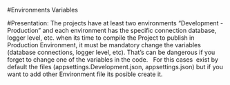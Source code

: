 #Environments Variables

#Presentation:
The projects have at least two environments “Development - Production” and each environment has the specific connection database, logger level, etc. 
when its time to compile the Project to publish in Production Environment, it must be mandatory change the variables (database connections, logger level, etc). That’s can be dangerous if you forget to change one of the variables in the code.
 
For this cases  exist by default the files (appsettings.Development.json, appsettings.json) but if you want to add other Environment file its posible create it.
